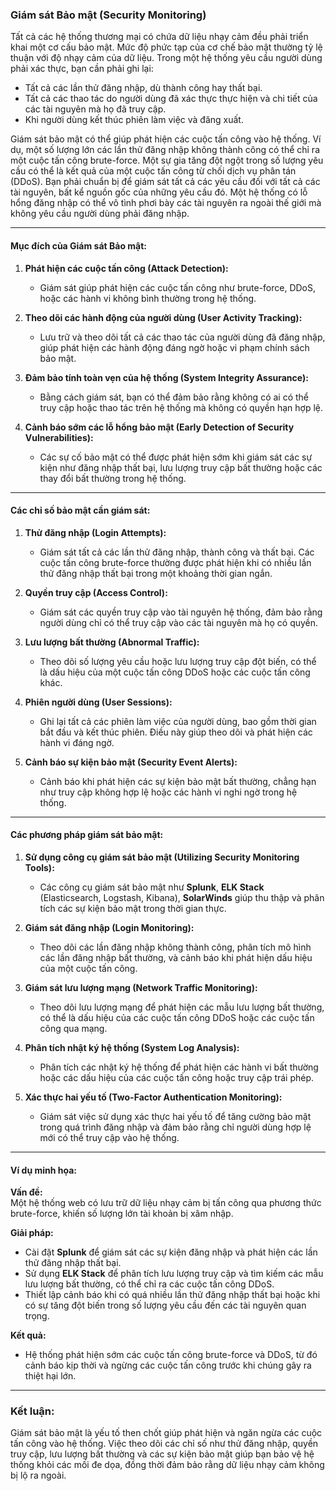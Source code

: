 ### Giám sát Bảo mật (Security Monitoring)

Tất cả các hệ thống thương mại có chứa dữ liệu nhạy cảm đều phải triển khai một cơ cấu bảo mật. Mức độ phức tạp của cơ chế bảo mật thường tỷ lệ thuận với độ nhạy cảm của dữ liệu. Trong một hệ thống yêu cầu người dùng phải xác thực, bạn cần phải ghi lại:

- Tất cả các lần thử đăng nhập, dù thành công hay thất bại.
- Tất cả các thao tác do người dùng đã xác thực thực hiện và chi tiết của các tài nguyên mà họ đã truy cập.
- Khi người dùng kết thúc phiên làm việc và đăng xuất.

Giám sát bảo mật có thể giúp phát hiện các cuộc tấn công vào hệ thống. Ví dụ, một số lượng lớn các lần thử đăng nhập không thành công có thể chỉ ra một cuộc tấn công brute-force. Một sự gia tăng đột ngột trong số lượng yêu cầu có thể là kết quả của một cuộc tấn công từ chối dịch vụ phân tán (DDoS). Bạn phải chuẩn bị để giám sát tất cả các yêu cầu đối với tất cả các tài nguyên, bất kể nguồn gốc của những yêu cầu đó. Một hệ thống có lỗ hổng đăng nhập có thể vô tình phơi bày các tài nguyên ra ngoài thế giới mà không yêu cầu người dùng phải đăng nhập.

---

#### Mục đích của Giám sát Bảo mật:

1. **Phát hiện các cuộc tấn công (Attack Detection):**  
   - Giám sát giúp phát hiện các cuộc tấn công như brute-force, DDoS, hoặc các hành vi không bình thường trong hệ thống.

2. **Theo dõi các hành động của người dùng (User Activity Tracking):**  
   - Lưu trữ và theo dõi tất cả các thao tác của người dùng đã đăng nhập, giúp phát hiện các hành động đáng ngờ hoặc vi phạm chính sách bảo mật.

3. **Đảm bảo tính toàn vẹn của hệ thống (System Integrity Assurance):**  
   - Bằng cách giám sát, bạn có thể đảm bảo rằng không có ai có thể truy cập hoặc thao tác trên hệ thống mà không có quyền hạn hợp lệ.

4. **Cảnh báo sớm các lỗ hổng bảo mật (Early Detection of Security Vulnerabilities):**  
   - Các sự cố bảo mật có thể được phát hiện sớm khi giám sát các sự kiện như đăng nhập thất bại, lưu lượng truy cập bất thường hoặc các thay đổi bất thường trong hệ thống.

---

#### Các chỉ số bảo mật cần giám sát:

1. **Thử đăng nhập (Login Attempts):**  
   - Giám sát tất cả các lần thử đăng nhập, thành công và thất bại. Các cuộc tấn công brute-force thường được phát hiện khi có nhiều lần thử đăng nhập thất bại trong một khoảng thời gian ngắn.

2. **Quyền truy cập (Access Control):**  
   - Giám sát các quyền truy cập vào tài nguyên hệ thống, đảm bảo rằng người dùng chỉ có thể truy cập vào các tài nguyên mà họ có quyền.

3. **Lưu lượng bất thường (Abnormal Traffic):**  
   - Theo dõi số lượng yêu cầu hoặc lưu lượng truy cập đột biến, có thể là dấu hiệu của một cuộc tấn công DDoS hoặc các cuộc tấn công khác.

4. **Phiên người dùng (User Sessions):**  
   - Ghi lại tất cả các phiên làm việc của người dùng, bao gồm thời gian bắt đầu và kết thúc phiên. Điều này giúp theo dõi và phát hiện các hành vi đáng ngờ.

5. **Cảnh báo sự kiện bảo mật (Security Event Alerts):**  
   - Cảnh báo khi phát hiện các sự kiện bảo mật bất thường, chẳng hạn như truy cập không hợp lệ hoặc các hành vi nghi ngờ trong hệ thống.

---

#### Các phương pháp giám sát bảo mật:

1. **Sử dụng công cụ giám sát bảo mật (Utilizing Security Monitoring Tools):**  
   - Các công cụ giám sát bảo mật như **Splunk**, **ELK Stack** (Elasticsearch, Logstash, Kibana), **SolarWinds** giúp thu thập và phân tích các sự kiện bảo mật trong thời gian thực.

2. **Giám sát đăng nhập (Login Monitoring):**  
   - Theo dõi các lần đăng nhập không thành công, phân tích mô hình các lần đăng nhập bất thường, và cảnh báo khi phát hiện dấu hiệu của một cuộc tấn công.

3. **Giám sát lưu lượng mạng (Network Traffic Monitoring):**  
   - Theo dõi lưu lượng mạng để phát hiện các mẫu lưu lượng bất thường, có thể là dấu hiệu của các cuộc tấn công DDoS hoặc các cuộc tấn công qua mạng.

4. **Phân tích nhật ký hệ thống (System Log Analysis):**  
   - Phân tích các nhật ký hệ thống để phát hiện các hành vi bất thường hoặc các dấu hiệu của các cuộc tấn công hoặc truy cập trái phép.

5. **Xác thực hai yếu tố (Two-Factor Authentication Monitoring):**  
   - Giám sát việc sử dụng xác thực hai yếu tố để tăng cường bảo mật trong quá trình đăng nhập và đảm bảo rằng chỉ người dùng hợp lệ mới có thể truy cập vào hệ thống.

---

#### Ví dụ minh họa:

**Vấn đề:**  
Một hệ thống web có lưu trữ dữ liệu nhạy cảm bị tấn công qua phương thức brute-force, khiến số lượng lớn tài khoản bị xâm nhập. 

**Giải pháp:**  
- Cài đặt **Splunk** để giám sát các sự kiện đăng nhập và phát hiện các lần thử đăng nhập thất bại.
- Sử dụng **ELK Stack** để phân tích lưu lượng truy cập và tìm kiếm các mẫu lưu lượng bất thường, có thể chỉ ra các cuộc tấn công DDoS.
- Thiết lập cảnh báo khi có quá nhiều lần thử đăng nhập thất bại hoặc khi có sự tăng đột biến trong số lượng yêu cầu đến các tài nguyên quan trọng.

**Kết quả:**  
- Hệ thống phát hiện sớm các cuộc tấn công brute-force và DDoS, từ đó cảnh báo kịp thời và ngừng các cuộc tấn công trước khi chúng gây ra thiệt hại lớn.

---

### Kết luận:
Giám sát bảo mật là yếu tố then chốt giúp phát hiện và ngăn ngừa các cuộc tấn công vào hệ thống. Việc theo dõi các chỉ số như thử đăng nhập, quyền truy cập, lưu lượng bất thường và các sự kiện bảo mật giúp bạn bảo vệ hệ thống khỏi các mối đe dọa, đồng thời đảm bảo rằng dữ liệu nhạy cảm không bị lộ ra ngoài.